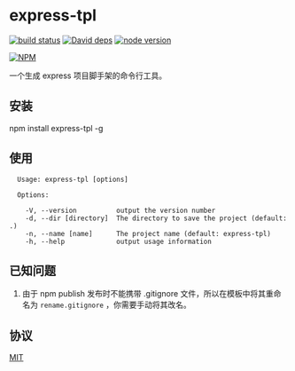 # express-tpl

[![build status][travis-image]][travis-url]
[![David deps][david-image]][david-url]
[![node version][node-image]][node-url]

[npm-url]: https://npmjs.org/package/express-tpl
[travis-image]: https://img.shields.io/travis/yunnysunny/express-tpl.svg?style=flat-square
[travis-url]: https://travis-ci.org/yunnysunny/express-tpl
[david-image]: https://img.shields.io/david/yunnysunny/express-tpl.svg?style=flat-square
[david-url]: https://david-dm.org/yunnysunny/express-tpl
[node-image]: https://img.shields.io/badge/node.js-%3E=_6-green.svg?style=flat-square
[node-url]: http://nodejs.org/download/

[![NPM](https://nodei.co/npm/express-tpl.png?downloads=true)](https://nodei.co/npm/node-express-tpl/)  

一个生成 express 项目脚手架的命令行工具。

## 安装

npm install express-tpl -g

## 使用

```
  Usage: express-tpl [options]

  Options:

    -V, --version          output the version number
    -d, --dir [directory]  The directory to save the project (default: .)
    -n, --name [name]      The project name (default: express-tpl)
    -h, --help             output usage information
```
## 已知问题

1. 由于 npm publish 发布时不能携带 .gitignore 文件，所以在模板中将其重命名为 `rename.gitignore` ，你需要手动将其改名。

## 协议

[MIT](LICENSE)
